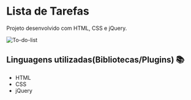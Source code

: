 # Lista de Tarefas
 Projeto desenvolvido com HTML, CSS e jQuery.




![To-do-list](https://user-images.githubusercontent.com/80080887/229156098-90bec466-6228-4107-9f23-2f1fa2dfd930.png)


## Linguagens utilizadas(Bibliotecas/Plugins) :books:

- HTML 
- CSS 
- jQuery
